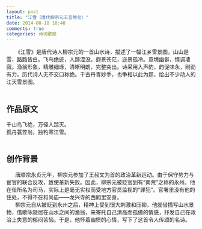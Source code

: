 ```yaml
---
layout: post
title: "江雪（唐代柳宗元五言绝句）"
date: 2014-08-18 18:48
comments: true
categories: 诗词歌赋
---
```

 &nbsp;&nbsp;&nbsp;&nbsp;&nbsp;&nbsp;《江雪》是唐代诗人柳宗元的一首山水诗，描述了一幅江乡雪景图。山山是雪，路路皆白。飞鸟绝迹，人踪湮没。遐景苍茫，迩景孤冷。意境幽僻，情调凄寂。渔翁形象，精雕细琢，清晰明朗，完整突出。诗采用入声韵，韵促味永，刚劲有力。历代诗人无不交口称绝。千古丹青妙手，也争相以此为题，绘出不少动人的江天雪景图。<!-- more -->
<br><br>
## 作品原文 ##
千山鸟飞绝，万径人踪灭。<br>
孤舟蓑笠翁，独钓寒江雪。
<br><br>
## 创作背景 ##
 &nbsp;&nbsp;&nbsp;&nbsp;&nbsp;&nbsp;唐顺宗永贞元年，柳宗元参加了王叔文为首的政治革新运动。由于保守势力与宦官的联合反攻，致使革新失败。因此，柳宗元被贬官到有“南荒”之称的永州。他在任所名为司马，实际上是毫无实权而受地方官员监视的“罪犯”。官署里没有他的住处，不得不在和尚庙——龙兴寺的西厢里安身。<br>
 &nbsp;&nbsp;&nbsp;&nbsp;&nbsp;&nbsp;柳宗元自从被贬到永州之后，精神上受到很大刺激和压抑，他就借描写山水景物，借歌咏隐居在山水之间的渔翁，来寄托自己清高而孤傲的情感，抒发自己在政治上失意的郁闷苦恼。于是，他怀着幽愤的心情，写下了这首令人传颂的名诗。
